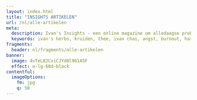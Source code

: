 ```yaml
---
layout: index.html
title: "INSIGHTS ARTIKELEN"
url: /nl/alle-artikelen
meta:
  description: Ivan's Insights - een online magazine om alledaagse problemen (fysiek dan wel mentaal) bespreekbaar te maken. Benieuwd naar onze inzichten?
  keywords: ivan's herbs, kruiden, thee, ivan chai, angst, burnout, hart, infecties, luchtweginfectie, menstruatiepijn, peesontsteking, prostaat, slaapproblemen, slijmbeursontsteking, stress, urineweginfectie, immuunsysteem
fragments:
  header: nl/fragments/alle-artikelen
banner:
  image: 4vTeL82CxiCJYd8l961A5F
  effect: o-lg-60d-black
contentful:
  imageOptions:
    fm: jpg
    q: 50
---
```

